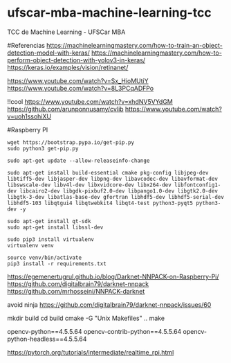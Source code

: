 # ufscar-mba-machine-learning-tcc
TCC de Machine Learning - UFSCar MBA

#Referencias
https://machinelearningmastery.com/how-to-train-an-object-detection-model-with-keras/
https://machinelearningmastery.com/how-to-perform-object-detection-with-yolov3-in-keras/
https://keras.io/examples/vision/retinanet/


https://www.youtube.com/watch?v=Sx_HioMUtiY
https://www.youtube.com/watch?v=8L3PCqADFPo


!!cool
https://www.youtube.com/watch?v=xhdNV5VYdGM
https://github.com/arunponnusamy/cvlib
https://www.youtube.com/watch?v=uoh1ssohiXU

#Raspberry PI


```
wget https://bootstrap.pypa.io/get-pip.py
sudo python3 get-pip.py
```

```
sudo apt-get update --allow-releaseinfo-change

sudo apt-get install build-essential cmake pkg-config libjpeg-dev libtiff5-dev libjasper-dev libpng-dev libavcodec-dev libavformat-dev libswscale-dev libv4l-dev libxvidcore-dev libx264-dev libfontconfig1-dev libcairo2-dev libgdk-pixbuf2.0-dev libpango1.0-dev libgtk2.0-dev libgtk-3-dev libatlas-base-dev gfortran libhdf5-dev libhdf5-serial-dev libhdf5-103 libqtgui4 libqtwebkit4 libqt4-test python3-pyqt5 python3-dev -y

sudo apt-get install qt-sdk 
sudo apt-get install libssl-dev
```

```
sudo pip3 install virtualenv
virtualenv venv
```

```
source venv/bin/activate
pip3 install -r requirements.txt
```

https://egemenertugrul.github.io/blog/Darknet-NNPACK-on-Raspberry-Pi/
https://github.com/digitalbrain79/darknet-nnpack
https://github.com/mrhosseini/NNPACK-darknet


avoid ninja https://github.com/digitalbrain79/darknet-nnpack/issues/60

mkdir build
cd build
cmake -G "Unix Makefiles" ..
make

opencv-python==4.5.5.64
opencv-contrib-python==4.5.5.64
opencv-python-headless==4.5.5.64

https://pytorch.org/tutorials/intermediate/realtime_rpi.html